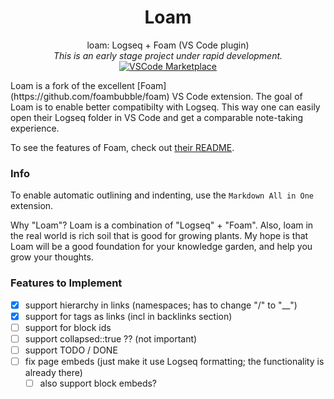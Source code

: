 <div align="center">

# Loam  
loam: Logseq + Foam (VS Code plugin)  
_This is an early stage project under rapid development._  
[![VSCode Marketplace](https://img.shields.io/vscode-marketplace/v/ciceroisback.loam.svg?style=flat-square&label=Install%20From%20VS%20Code%20Marketplace)](https://marketplace.visualstudio.com/items?itemName=ciceroisback.loam)
</div>
Loam is a fork of the excellent [Foam](https://github.com/foambubble/foam) VS Code extension. The goal of Loam is to enable better compatibilty with Logseq. This way one can easily open their Logseq folder in VS Code and get a comparable note-taking experience.

To see the features of Foam, check out [their README](https://github.com/foambubble/foam/blob/master/readme.md).

### Info

To enable automatic outlining and indenting, use the `Markdown All in One` extension.

Why "Loam"? Loam is a combination of "Logseq" + "Foam". Also, loam in the real world is rich soil that is good for growing plants. My hope is that Loam will be a good foundation for your knowledge garden, and help you grow your thoughts.


### Features to Implement

- [x] support hierarchy in links (namespaces; has to change "/" to "\_\_")
- [x] support for tags as links (incl in backlinks section)
- [ ] support for block ids
- [ ] support collapsed::true ?? (not important)
- [ ] support TODO / DONE
- [ ] fix page embeds (just make it use Logseq formatting; the functionality is already there)
  - [ ] also support block embeds?
